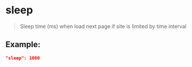 # sleep
>Sleep time (ms) when load next page if site is limited by time interval

Example:
--
```JSON
"sleep": 1000
```
